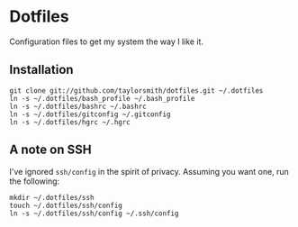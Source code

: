 Dotfiles
========

Configuration files to get my system the way I like it.

Installation
------------

    git clone git://github.com/taylorsmith/dotfiles.git ~/.dotfiles
    ln -s ~/.dotfiles/bash_profile ~/.bash_profile
    ln -s ~/.dotfiles/bashrc ~/.bashrc
    ln -s ~/.dotfiles/gitconfig ~/.gitconfig
    ln -s ~/.dotfiles/hgrc ~/.hgrc

A note on SSH
-------------

I've ignored `ssh/config` in the spirit of privacy. Assuming you want one, run the following:

    mkdir ~/.dotfiles/ssh
    touch ~/.dotfiles/ssh/config
    ln -s ~/.dotfiles/ssh/config ~/.ssh/config
